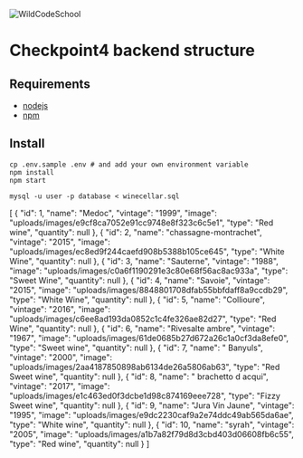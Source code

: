 
![WildCodeSchool](https://avatars.githubusercontent.com/u/8874047?s=100)

# Checkpoint4 backend structure

## Requirements

- [nodejs](https://nodejs.org/en/)
- [npm](https://www.npmjs.com/)

## Install

```shell
cp .env.sample .env # and add your own environment variable
npm install
npm start
```
```shell
mysql -u user -p database < winecellar.sql
```


[
	{
		"id": 1,
		"name": "Medoc",
		"vintage": "1999",
		"image": "uploads/images/e9cf8ca7052e91cc9748e8f323c6c5e1",
		"type": "Red wine",
		"quantity": null
	},
	{
		"id": 2,
		"name": "chassagne-montrachet",
		"vintage": "2015",
		"image": "uploads/images/ec8ed9f244caefd908b5388b105ce645",
		"type": "White Wine",
		"quantity": null
	},
	{
		"id": 3,
		"name": "Sauterne",
		"vintage": "1988",
		"image": "uploads/images/c0a6f1190291e3c80e68f56ac8ac933a",
		"type": "Sweet Wine",
		"quantity": null
	},
	{
		"id": 4,
		"name": "Savoie",
		"vintage": "2015",
		"image": "uploads/images/8848801708dfab55bbfdaff8a9ccdb29",
		"type": "White Wine",
		"quantity": null
	},
	{
		"id": 5,
		"name": "Collioure",
		"vintage": "2016",
		"image": "uploads/images/c6ee8ad193da0852c1c4fe326ae82d27",
		"type": "Red Wine",
		"quantity": null
	},
	{
		"id": 6,
		"name": "Rivesalte ambre",
		"vintage": "1967",
		"image": "uploads/images/61de0685b27d672a26c1a0cf3da8efe0",
		"type": "Sweet wine",
		"quantity": null
	},
	{
		"id": 7,
		"name": " Banyuls",
		"vintage": "2000",
		"image": "uploads/images/2aa4187850898ab6134de26a5806ab63",
		"type": "Red Sweet wine",
		"quantity": null
	},
	{
		"id": 8,
		"name": " brachetto d acqui",
		"vintage": "2017",
		"image": "uploads/images/e1c463ed0f3dcbe1d98c874169eee728",
		"type": "Fizzy Sweet wine",
		"quantity": null
	},
	{
		"id": 9,
		"name": "Jura Vin Jaune",
		"vintage": "1995",
		"image": "uploads/images/e9dc2230caf9a2e74ddc49ab565da6ae",
		"type": "White wine",
		"quantity": null
	},
	{
		"id": 10,
		"name": "syrah",
		"vintage": "2005",
		"image": "uploads/images/a1b7a82f79d8d3cbd403d06608fb6c55",
		"type": "Red wine",
		"quantity": null
	}
]